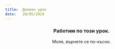 ```yaml
---
title:  Дневен урок
date:   20/05/2019
---
```


### <center>Работим по този урок.</center>
<center>Моля, върнете се по-късно.</center>